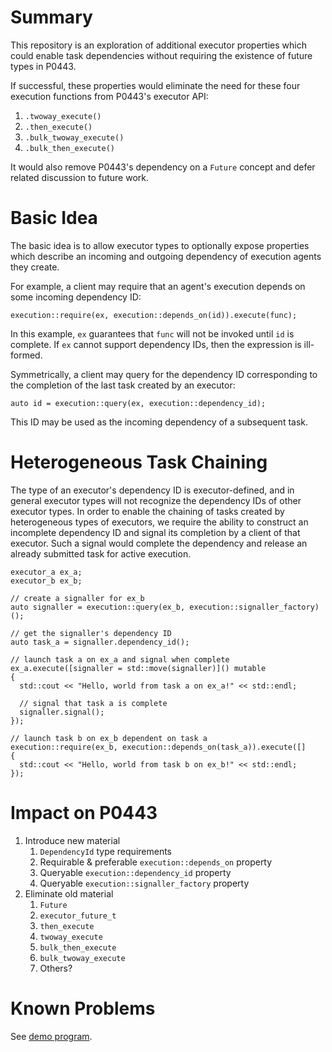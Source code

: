 # Summary

This repository is an exploration of additional executor properties which could enable task dependencies without requiring the existence of future types in P0443.

If successful, these properties would eliminate the need for these four execution functions from P0443's executor API:

  1. `.twoway_execute()`
  2. `.then_execute()`
  3. `.bulk_twoway_execute()`
  4. `.bulk_then_execute()`

It would also remove P0443's dependency on a `Future` concept and defer related discussion to future work.

# Basic Idea

The basic idea is to allow executor types to optionally expose properties which describe an incoming and outgoing dependency of execution agents they create.

For example, a client may require that an agent's execution depends on some incoming dependency ID:

    execution::require(ex, execution::depends_on(id)).execute(func);

In this example, `ex` guarantees that `func` will not be invoked until `id` is complete. If `ex` cannot support dependency IDs, then the expression is ill-formed.

Symmetrically, a client may query for the dependency ID corresponding to the completion of the last task created by an executor:

    auto id = execution::query(ex, execution::dependency_id);

This ID may be used as the incoming dependency of a subsequent task.

# Heterogeneous Task Chaining

The type of an executor's dependency ID is executor-defined, and in general
executor types will not recognize the dependency IDs of other executor types.
In order to enable the chaining of tasks created by heterogeneous types of
executors, we require the ability to construct an incomplete dependency ID and
signal its completion by a client of that executor. Such a signal would
complete the dependency and release an already submitted task for active
execution.

    executor_a ex_a;
    executor_b ex_b;

    // create a signaller for ex_b
    auto signaller = execution::query(ex_b, execution::signaller_factory)();

    // get the signaller's dependency ID
    auto task_a = signaller.dependency_id();

    // launch task a on ex_a and signal when complete
    ex_a.execute([signaller = std::move(signaller)]() mutable
    {
      std::cout << "Hello, world from task a on ex_a!" << std::endl;

      // signal that task a is complete
      signaller.signal();
    });

    // launch task b on ex_b dependent on task a
    execution::require(ex_b, execution::depends_on(task_a)).execute([]
    {
      std::cout << "Hello, world from task b on ex_b!" << std::endl;
    });

# Impact on P0443

1. Introduce new material
   1. `DependencyId` type requirements
   2. Requirable & preferable `execution::depends_on` property
   3. Queryable `execution::dependency_id` property
   4. Queryable `execution::signaller_factory` property
4. Eliminate old material
   1. `Future`
   2. `executor_future_t`
   3. `then_execute`
   4. `twoway_execute`
   5. `bulk_then_execute`
   6. `bulk_twoway_execute`
   7. Others?

# Known Problems

See [demo program](demo_gpu_then_host.cu).

